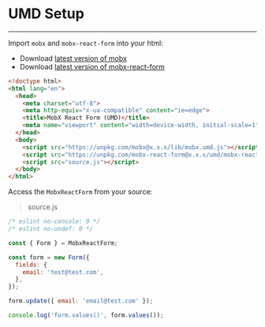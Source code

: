 # UMD Setup

---

Import `mobx` and `mobx-react-form` into your html:

* Download [latest version of mobx](https://unpkg.com/mobx/lib/mobx.umd.js)
* Download [latest version of mobx-react-form](https://unpkg.com/mobx-react-form/umd/mobx-react-form.umd.min.js)

```html
<!doctype html>
<html lang="en">
  <head>
    <meta charset="utf-8">
    <meta http-equiv="x-ua-compatible" content="ie=edge">
    <title>MobX React Form (UMD)</title>
    <meta name="viewport" content="width=device-width, initial-scale=1">
  </head>
  <body>
    <script src="https://unpkg.com/mobx@x.x.x/lib/mobx.umd.js"></script>
    <script src="https://unpkg.com/mobx-react-form@x.x.x/umd/mobx-react-form.umd.min.js"></script>
    <script src="source.js"></script>
  </body>
</html>
```

Access the `MobxReactForm` from your source:

> source.js

```javascript
/* eslint no-console: 0 */
/* eslint no-undef: 0 */

const { Form } = MobxReactForm;

const form = new Form({
  fields: {
    email: 'test@test.com',
  },
});

form.update({ email: 'email@test.com' });

console.log('form.values()', form.values());
```
